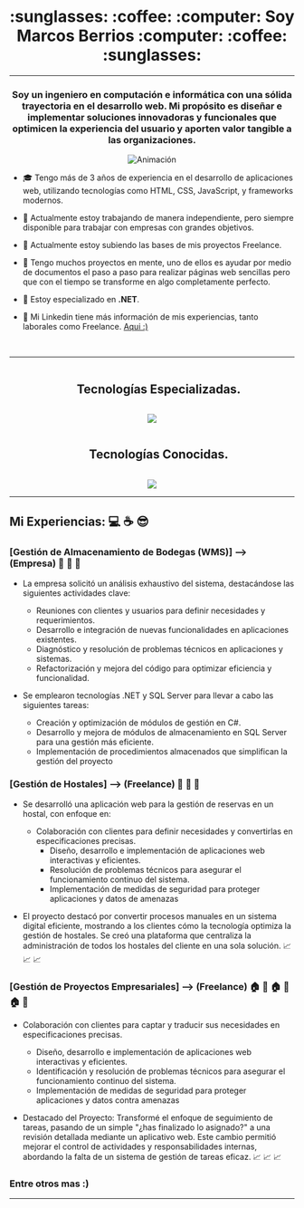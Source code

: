 <h1 align="center"> :sunglasses: :coffee: :computer: Soy Marcos Berrios :computer: :coffee: :sunglasses:  </h1>
<hr> 
<h3 align="center">Soy un ingeniero en computación e informática con una sólida trayectoria en el desarrollo web. Mi propósito es diseñar e implementar soluciones innovadoras y funcionales que optimicen la experiencia del usuario y aporten valor tangible a las organizaciones.</h3>

<div align="center">
  <img src="https://i.pinimg.com/originals/e4/26/70/e426702edf874b181aced1e2fa5c6cde.gif" alt="Animación">
</div>


- :mortar_board: Tengo más de 3 años de experiencia en el desarrollo de aplicaciones web, utilizando tecnologías como HTML, CSS, JavaScript, y frameworks modernos.

- :office: Actualmente estoy trabajando de manera independiente, pero siempre disponible para trabajar con empresas con grandes objetivos.

- :rocket: Actualmente estoy subiendo las bases de mis proyectos Freelance.

- 📝 Tengo muchos proyectos en mente, uno de ellos es ayudar por medio de documentos el paso a paso para realizar páginas web sencillas pero que con el tiempo se transforme en algo completamente perfecto.

- :eyes: Estoy especializado en **.NET**.

- 📄 Mi Linkedin tiene más información de mis experiencias, tanto laborales como Freelance. <a href="https://www.linkedin.com/in/marcosberriosr/" target="blank">Aqui :) </a>
<br/>
<hr>
<div id="user-content-toc">
  <ul align="center">
	<summary><h2 style="display: inline-block">Tecnologías Especializadas. </h2></summary>
  </ul>
</div>
<!--tech stack icons-->
<p align="center">
  <a href="https://skillicons.dev">
	<img src="https://skillicons.dev/icons?i=cs,py,js,visualstudio,vscode,postman,html,dotnet,css,git,github,bootstrap,pycharm &perline=14" />
  </a>
</p>
<div id="user-content-toc">
  <ul align="center">
	<summary><h2 style="display: inline-block">Tecnologías Conocidas. </h2></summary>
  </ul>
</div>
<!--tech stack icons-->
<p align="center">
  <a href="https://skillicons.dev">
	<img src="https://skillicons.dev/icons?i=c,eclipse,java,mongodb,mysql,react  &perline=14" />
  </a>
</p>
<hr>

## Mi Experiencias: :computer: :coffee: :sunglasses: 

### [Gestión de Almacenamiento de Bodegas (WMS)] --> (Empresa) :convenience_store: :convenience_store: :convenience_store:
  - La empresa solicitó un análisis exhaustivo del sistema, destacándose las siguientes actividades clave:
  	- Reuniones con clientes y usuarios para definir necesidades y requerimientos.
  	- Desarrollo e integración de nuevas funcionalidades en aplicaciones existentes.
  	- Diagnóstico y resolución de problemas técnicos en aplicaciones y sistemas.
  	- Refactorización y mejora del código para optimizar eficiencia y funcionalidad.

  - Se emplearon tecnologías .NET y SQL Server para llevar a cabo las siguientes tareas:
  	- Creación y optimización de módulos de gestión en C#.
  	- Desarrollo y mejora de módulos de almacenamiento en SQL Server para una gestión más eficiente.
  	- Implementación de procedimientos almacenados que simplifican la gestión del proyecto


### [Gestión de Hostales] --> (Freelance) :hotel: :hotel: :hotel:
  - Se desarrolló una aplicación web para la gestión de reservas en un hostal, con enfoque en:
  	- Colaboración con clientes para definir necesidades y convertirlas en especificaciones precisas.
	  - Diseño, desarrollo e implementación de aplicaciones web interactivas y eficientes.
	  - Resolución de problemas técnicos para asegurar el funcionamiento continuo del sistema.
	  - Implementación de medidas de seguridad para proteger aplicaciones y datos de amenazas

  - El proyecto destacó por convertir procesos manuales en un sistema digital eficiente, mostrando a los clientes cómo la tecnología optimiza la gestión de hostales. Se creó una plataforma que centraliza la administración de todos los hostales del cliente en una sola solución. :chart_with_upwards_trend: :chart_with_upwards_trend: :chart_with_upwards_trend:


### [Gestión de Proyectos Empresariales] --> (Freelance) :house: :office: :house: :office: :house: :office:
  - Colaboración con clientes para captar y traducir sus necesidades en especificaciones precisas.
	- Diseño, desarrollo e implementación de aplicaciones web interactivas y eficientes.
	- Identificación y resolución de problemas técnicos para asegurar el funcionamiento continuo del sistema.
	- Implementación de medidas de seguridad para proteger aplicaciones y datos contra amenazas

  - Destacado del Proyecto: Transformé el enfoque de seguimiento de tareas, pasando de un simple "¿has finalizado lo asignado?" a una revisión detallada mediante un aplicativo web. Este cambio permitió mejorar el control de actividades y responsabilidades internas, abordando la falta de un sistema de gestión de tareas eficaz.  :chart_with_upwards_trend: :chart_with_upwards_trend: :chart_with_upwards_trend:

    
### Entre otros mas :)
<hr>
